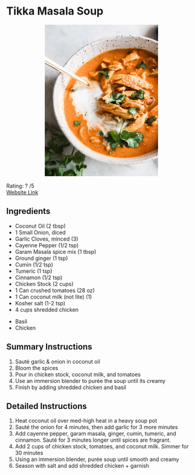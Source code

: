 # Tikka Masala Soup
<p align="center">
  <img src="images/tikka-masala-soup.jpg" width="300" height="400">
</p>

Rating: ? /5  
[Website Link](https://themodernproper.com/tikka-masala-soup)  

## Ingredients
- Coconut Oil (2 tbsp)
- 1 Small Onion, diced
- Garlic Cloves, minced (3)
- Cayenne Pepper (1/2 tsp)
- Garam Masala spice mix (1 tbsp)
- Ground ginger (1 tsp)
- Cumin (1/2 tsp)
- Tumeric (1 tsp)
- Cinnamon (1/2 tsp)
- Chicken Stock (2 cups)
- 1 Can crushed tomatoes (28 oz)
- 1 Can coconut milk (not lite) (1)
- Kosher salt (1-2 tsp)
- 4 cups shredded chicken
+ Basil
+ Chicken

## Summary Instructions
1. Sauté garlic & onion in coconut oil
2. Bloom the spices
3. Pour in chicken stock, coconut milk, and tomatoes
4. Use an immersion blender to purée the soup until its creamy
5. Finish by adding shredded chicken and basil

## Detailed Instructions
1. Heat coconut oil over med-high heat in a heavy soup pot
2. Sauté the onion for 4 minutes, then add garlic for 3 more minutes
3. Add cayenne pepper, garam masala, ginger, cumin, tumeric, and cinnamon. Sauté for 3 minutes longer until spices are fragrant.
4. Add 2 cups of chicken stock, tomatoes, and coconut milk. Simmer for 30 minutes
5. Using an immersion blender, purée soup until smooth and creamy
6. Season with salt and add shredded chicken + garnish
